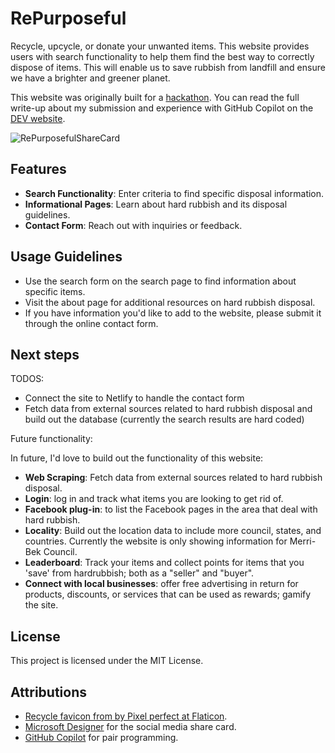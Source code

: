 # RePurposeful

Recycle, upcycle, or donate your unwanted items. This website provides users with search functionality to help them find the best way to correctly dispose of items. This will enable us to save rubbish from landfill and ensure we have a brighter and greener planet.

This website was originally built for a <a href="https://dev.to/challenges/github" target="blank">hackathon</a>. You can read the full write-up about my submission and experience with GitHub Copilot on the <a href="https://dev.to/mishmanners/repurposeful-recycle-upcycle-or-donate-your-unwanted-items-1pj6" target="blank">DEV website</a>.

![RePurposefulShareCard](https://github.com/user-attachments/assets/672c6605-a09b-4171-9124-8e87e4305f55)

## Features

- **Search Functionality**: Enter criteria to find specific disposal information.
- **Informational Pages**: Learn about hard rubbish and its disposal guidelines.
- **Contact Form**: Reach out with inquiries or feedback.

## Usage Guidelines

- Use the search form on the search page to find information about specific items.
- Visit the about page for additional resources on hard rubbish disposal.
- If you have information you'd like to add to the website, please submit it through the online contact form.

## Next steps

TODOS:
- Connect the site to Netlify to handle the contact form
- Fetch data from external sources related to hard rubbish disposal and build out the database (currently the search results are hard coded)

Future functionality:

In future, I'd love to build out the functionality of this website:

- **Web Scraping**: Fetch data from external sources related to hard rubbish disposal.
- **Login**: log in and track what items you are looking to get rid of.
- **Facebook plug-in**: to list the Facebook pages in the area that deal with hard rubbish.
- **Locality**: Build out the location data to include more council, states, and countries. Currently the website is only showing information for Merri-Bek Council.
- **Leaderboard**: Track your items and collect points for items that you 'save' from hardrubbish; both as a "seller" and "buyer".
- **Connect with local businesses**: offer free advertising in return for products, discounts, or services that can be used as rewards; gamify the site.

## License

This project is licensed under the MIT License.

## Attributions

- <a href="https://www.flaticon.com/free-icons/recycle" title="recycle icons">Recycle favicon from by Pixel perfect at Flaticon</a>.
- <a href="https://designer.microsoft.com/" target="blank">Microsoft Designer</a> for the social media share card.
- <a href="https://copilot.github.com" target="blank">GitHub Copilot</a> for pair programming.
